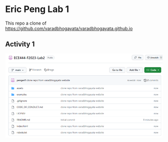 # Eric Peng Lab 1

This repo a clone of https://github.com/varadbhogayata/varadbhogayata.github.io

## Activity 1
![Activity 1](/screenshots/Lab2Activity1.png)
